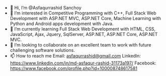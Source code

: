 - 👋 Hi, I’m @Asfaqurrashid Sanchoy
- 👀 I’m interested in Competitive Programming with C++, Full Stack Web Development with ASP.NET MVC, ASP.NET Core, Machine Learning with Python and Android apps development with Java.
- 🌱 I’m currently learning Full Stack Web Development with HTML, CSS, JavaScript, Ajax, Jquery, SqlServer, ASP.NET, ASP.NET Core, ASP.NET MVC.
- 💞️ I’m looking to collaborate on an excellent team to work with future challenging software solutions.
- 📫 How to reach me Email: asfaqurrashid@gmail.com
                      Linkedln: https://www.linkedin.com/in/md-asfaqur-rashid-31173a197/
                      Facebook: https://www.facebook.com/profile.php?id=100008748617581


<!---
Asfaqurrashid/Asfaqurrashid is a ✨ special ✨ repository because its `README.md` (this file) appears on your GitHub profile.
You can click the Preview link to take a look at your changes.
--->

